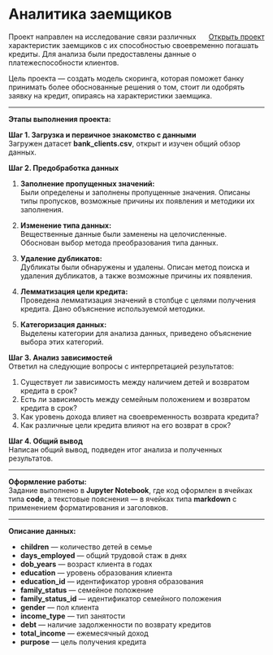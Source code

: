 # Аналитика заемщиков
<a href="https://github.com/merekesabitov/Borrower-Analytics-Project/blob/main/Borrower-Analytics-Project.ipynb" style="float: right;">Открыть проект</a>

Проект направлен на исследование связи различных характеристик заемщиков с их способностью своевременно погашать кредиты. Для анализа были предоставлены данные о платежеспособности клиентов.

Цель проекта — создать модель скоринга, которая поможет банку принимать более обоснованные решения о том, стоит ли одобрять заявку на кредит, опираясь на характеристики заемщика.

---

**Этапы выполнения проекта:**

**Шаг 1. Загрузка и первичное знакомство с данными**  
Загружен датасет **bank_clients.csv**, открыт и изучен общий обзор данных.

**Шаг 2. Предобработка данных**  
1. **Заполнение пропущенных значений:**  
   Были определены и заполнены пропущенные значения. Описаны типы пропусков, возможные причины их появления и методики их заполнения.

2. **Изменение типа данных:**  
   Вещественные данные были заменены на целочисленные. Обоснован выбор метода преобразования типа данных.

3. **Удаление дубликатов:**  
   Дубликаты были обнаружены и удалены. Описан метод поиска и удаления дубликатов, а также возможные причины их появления.

4. **Лемматизация цели кредита:**  
   Проведена лемматизация значений в столбце с целями получения кредита. Дано объяснение используемой методики.

5. **Категоризация данных:**  
   Выделены категории для анализа данных, приведено объяснение выбора этих категорий.

**Шаг 3. Анализ зависимостей**  
Ответил на следующие вопросы с интерпретацией результатов:
1. Существует ли зависимость между наличием детей и возвратом кредита в срок?
2. Есть ли зависимость между семейным положением и возвратом кредита в срок?
3. Как уровень дохода влияет на своевременность возврата кредита?
4. Как различные цели кредита влияют на его возврат в срок?

**Шаг 4. Общий вывод**  
Написан общий вывод, подведен итог анализа и полученных результатов.

---

**Оформление работы:**  
Задание выполнено в **Jupyter Notebook**, где код оформлен в ячейках типа **code**, а текстовые пояснения — в ячейках типа **markdown** с применением форматирования и заголовков.

---

**Описание данных:**

- **children** — количество детей в семье
- **days_employed** — общий трудовой стаж в днях
- **dob_years** — возраст клиента в годах
- **education** — уровень образования клиента
- **education_id** — идентификатор уровня образования
- **family_status** — семейное положение
- **family_status_id** — идентификатор семейного положения
- **gender** — пол клиента
- **income_type** — тип занятости
- **debt** — наличие задолженности по возврату кредитов
- **total_income** — ежемесячный доход
- **purpose** — цель получения кредита
